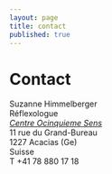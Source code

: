 ```yaml
---
layout: page
title: contact
published: true
---
```


# Contact

Suzanne Himmelberger<br/>
Réflexologue<br/>
[*Centre Ocinquieme Sens*](http://www.ocinquieme.ch)<br/>
11 rue du Grand-Bureau<br/>
1227 Acacias (Ge)<br/>
Suisse<br/>
T +41 78 880 17 18



